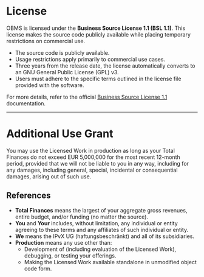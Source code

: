 # License

OBMS is licensed under the **Business Source License 1.1 (BSL 1.1)**. This license makes the source code publicly available while placing temporary restrictions on commercial use.

- The source code is publicly available.
- Usage restrictions apply primarily to commercial use cases.
- Three years from the release date, the license automatically converts to an GNU General Public License (GPL) v3.
- Users must adhere to the specific terms outlined in the license file provided with the software.

For more details, refer to the official [Business Source License 1.1](https://mariadb.com/bsl11/) documentation.

---

# Additional Use Grant

You may use the Licensed Work in production as long as your Total Finances do not exceed EUR 5,000,000 for the most recent 12-month period, provided that we will not be liable to you in any way, including for any damages, including general, special, incidental or consequential damages, arising out of such use.

## References

- **Total Finances** means the largest of your aggregate gross revenues, entire budget, and/or funding (no matter the source).
- **You** and **Your** includes, without limitation, any individual or entity agreeing to these terms and any affiliates of such individual or entity.
- **We** means the IPvX UG (haftungsbeschränkt) and all of its subsidiaries.
- **Production** means any use other than:
    - Development of (including evaluation of the Licensed Work), debugging, or testing your offerings.
    - Making the Licensed Work available standalone in unmodified object code form.